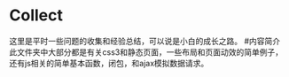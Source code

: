 # Collect
这里是平时一些问题的收集和经验总结，可以说是小白的成长之路。
#内容简介
此文件夹中大部分都是有关css3和静态页面，一些布局和页面动效的简单例子，还有js相关的简单基本函数，闭包，和ajax模拟数据请求。

